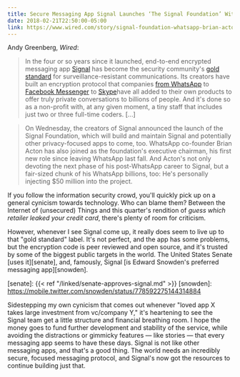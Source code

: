 ```yaml
---
title: Secure Messaging App Signal Launches ‘The Signal Foundation’ With $50 Million Investment From WhatsApp Co-Founder Brian Acton
date: 2018-02-21T22:50:00-05:00
link: https://www.wired.com/story/signal-foundation-whatsapp-brian-acton/
---
```


Andy Greenberg, _Wired_: 

> In the four or so years since it launched, end-to-end encrypted messaging app [Signal](http://www.wired.com/tag/signal) has become the security community's [gold standard](https://www.wired.com/story/ditch-all-those-other-messaging-apps-heres-why-you-should-use-signal/) for surveillance-resistant communications. Its creators have built an encryption protocol that companies [from WhatsApp](https://www.wired.com/2016/04/forget-apple-vs-fbi-whatsapp-just-switched-encryption-billion-people/) to [Facebook Messenger](https://www.wired.com/2016/10/facebook-completely-encrypted-messenger-update-now/) to [Skype](https://www.wired.com/story/skype-end-to-end-encryption-voice-text/)have all added to their own products to offer truly private conversations to billions of people. And it's done so as a non-profit with, at any given moment, a tiny staff that includes just two or three full-time coders. [...]

> On Wednesday, the creators of Signal announced the launch of the Signal Foundation, which will build and maintain Signal and potentially other privacy-focused apps to come, too. WhatsApp co-founder Brian Acton has also joined as the foundation's executive chairman, his first new role since leaving WhatsApp last fall. And Acton's not only devoting the next phase of his post-WhatsApp career to Signal, but a fair-sized chunk of his WhatsApp billions, too: He's personally injecting $50 million into the project.

If you follow the information security crowd, you'll quickly pick up on a general cynicism towards technology. Who can blame them? Between the Internet of (unsecured) Things and this quarter's rendition of *guess which retailer leaked your credit card*, there's plenty of room for criticism. 

However, whenever I see Signal come up, it really does seem to live up to that "gold standard" label. It's not perfect, and the app has some problems, but the encryption code is peer reviewed and open source, and it's trusted by some of the biggest public targets in the world. The United States Senate [uses it][senate], and, famously, Signal [is Edward Snowden's preferred messaging app][snowden].

[senate]: {{< ref "/linked/senate-approves-signal.md" >}}
[snowden]: https://mobile.twitter.com/snowden/status/778592275144314884

Sidestepping my own cynicism that comes out whenever "loved app X takes large investment from vc/company Y," it's heartening to see the Signal team get a little structure and financial breathing room. I hope the money goes to fund further development and stability of the service, while avoiding the distractions or gimmicky features — like stories — that every messaging app seems to have these days. Signal is not like other messaging apps, and that's a good thing. The world needs an incredibly secure, focused messaging protocol, and Signal's now got the resources to continue building just that.  


